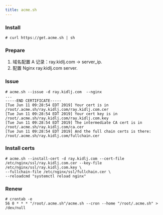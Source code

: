 ```yaml
---
title: acme.sh
---
```


### Install

    # curl https://get.acme.sh | sh

### Prepare

1. 域名配置 A 记录：ray.kidlj.com -> server_ip.
2. 配置 Nginx ray.kidlj.com server.

### Issue

    # acme.sh --issue -d ray.kidlj.com  --nginx
    ...
    -----END CERTIFICATE-----
    [Tue Jun 11 09:28:54 EDT 2019] Your cert is in  /root/.acme.sh/ray.kidlj.com/ray.kidlj.com.cer 
    [Tue Jun 11 09:28:54 EDT 2019] Your cert key is in  /root/.acme.sh/ray.kidlj.com/ray.kidlj.com.key 
    [Tue Jun 11 09:28:54 EDT 2019] The intermediate CA cert is in  /root/.acme.sh/ray.kidlj.com/ca.cer 
    [Tue Jun 11 09:28:54 EDT 2019] And the full chain certs is there:  /root/.acme.sh/ray.kidlj.com/fullchain.cer 

### Install certs

    # acme.sh --install-cert -d ray.kidlj.com --cert-file /etc/nginx/ssl/ray.kidlj.com.cer --key-file /etc/nginx/ssl/ray.kidlj.com.key \
    --fullchain-file /etc/nginx/ssl/fullchain.cer \ 
    --reloadcmd "systemctl reload nginx"

### Renew

    # crontab -e  
    56 0 * * * "/root/.acme.sh"/acme.sh --cron --home "/root/.acme.sh" > /dev/null
